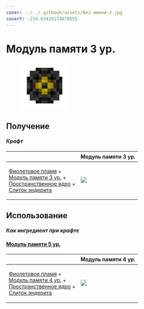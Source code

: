 ```yaml
---
cover: ../../.gitbook/assets/Без имени-2.jpg
coverY: -234.63428174878555
---
```


# Модуль памяти 3 ур.

<figure><img src="../../.gitbook/assets/65536k_fluid_128.png" alt=""><figcaption></figcaption></figure>

## Получение

#### _Крафт_

| ㅤ                                                                                                                                                                                                                                                                                                                     | Модуль памяти 3 ур.                          |
| --------------------------------------------------------------------------------------------------------------------------------------------------------------------------------------------------------------------------------------------------------------------------------------------------------------------- | -------------------------------------------- |
| <p><a href="purple_blaze.md">Фиолетовое пламя</a> +<br><a href="https://github.com/Nekalot/miko-gitbook-1/blob/main/igrovye-momenty/materialy/broken-reference/README.md">Модуль памяти 3 ур.</a> +<br><a href="spawner_seeker.md">Пространственное ядро</a> +<br><a href="enderite_ingot.md">Слиток эндерита</a></p> | ![](../../.gitbook/assets/65536k\_fluid.png) |

## Использование

#### _Как ингредиент при крафте_

#### [Модуль памяти 5 ур.](262144k\_fluid.md)

| ㅤ                                                                                                                                                                                                                            | Модуль памяти 4 ур.                           |
| ---------------------------------------------------------------------------------------------------------------------------------------------------------------------------------------------------------------------------- | --------------------------------------------- |
| <p><a href="purple_blaze.md">Фиолетовое пламя</a> +<br><a href="65536k_fluid.md">Модуль памяти 4 ур.</a> +<br><a href="spawner_seeker.md">Пространственное ядро</a> +<br><a href="enderite_ingot.md">Слиток эндерита</a></p> | ![](../../.gitbook/assets/262144k\_fluid.png) |
